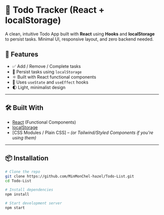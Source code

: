 # 📝 Todo Tracker (React + localStorage)

A clean, intuitive Todo App built with **React** using **Hooks** and **localStorage** to persist tasks. Minimal UI, responsive layout, and zero backend needed.

## 🚀 Features

- ✅ Add / Remove / Complete tasks
- 🔁 Persist tasks using `localStorage`
- ⚛️ Built with React functional components
- 🎣 Uses `useState` and `useEffect` hooks
- 🌓 Light, minimalist design

---

## 🛠️ Built With

- [React](https://reactjs.org/) (Functional Components)
- [localStorage](https://developer.mozilla.org/en-US/docs/Web/API/Window/localStorage)
- [CSS Modules / Plain CSS] – *(or Tailwind/Styled Components if you're using them)*

---

## 📦 Installation

```bash
# Clone the repo
git clone https://github.com/MinMonChel-hazel/Todo-List.git
cd Todo-List

# Install dependencies
npm install

# Start development server
npm start

